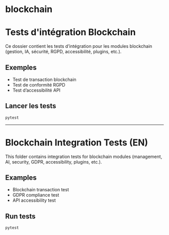 # blockchain

# Tests d'intégration Blockchain

Ce dossier contient les tests d’intégration pour les modules blockchain (gestion, IA, sécurité, RGPD, accessibilité, plugins, etc.).

## Exemples
- Test de transaction blockchain
- Test de conformité RGPD
- Test d’accessibilité API

## Lancer les tests
```bash
pytest
```

---

# Blockchain Integration Tests (EN)

This folder contains integration tests for blockchain modules (management, AI, security, GDPR, accessibility, plugins, etc.).

## Examples
- Blockchain transaction test
- GDPR compliance test
- API accessibility test

## Run tests
```bash
pytest
```
